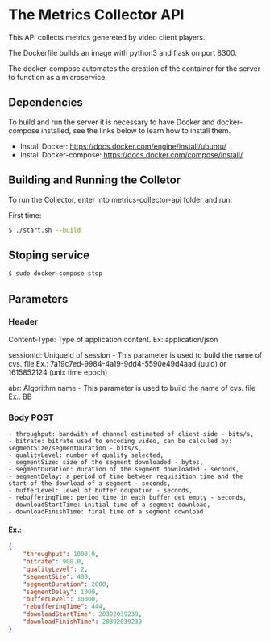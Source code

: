 # The Metrics Collector API

This API collects metrics genereted by video client players.

The Dockerfile builds an image with python3 and flask on port 8300.

The docker-compose automates the creation of the container for the server to function as a microservice.

## Dependencies 

To build and run the server it is necessary to have Docker and docker-compose installed, see the links below to learn how to install them.

* Install Docker: https://docs.docker.com/engine/install/ubuntu/
* Install Docker-compose: https://docs.docker.com/compose/install/

## Building and Running the Colletor

To run the Collector, enter into metrics-collector-api folder and run:

First time:
```sh
$ ./start.sh --build
```
## Stoping service
```sh
$ sudo docker-compose stop
```
## Parameters

### Header
Content-Type: Type of application content. Ex: application/json

sessionId: UniqueId of session - This parameter is used to build the name of cvs. file
Ex.: 7a19c7ed-9984-4a19-9dd4-5590e49d4aad (uuid) or 1615852124 (unix time epoch)  

abr: Algorithm name - This parameter is used to build the name of cvs. file 
Ex.: BB 

### Body POST

	- throughput: bandwith of channel estimated of client-side - bits/s,
    - bitrate: bitrate used to encoding video, can be calculed by: segmentSize/segmentDuration - bits/s,
    - qualityLevel: number of quality selected,
    - segmentSize: size of the segment downloaded - bytes,
    - segmentDuration: duration of the segment downloaded - seconds,
    - segmentDelay: a period of time between requisition time and the start of the download of a segment - seconds,
    - bufferLevel: level of buffer ocupation - seconds,
    - rebufferingTime: period time in each buffer get empty - seconds,
    - downloadStartTime: initial time of a segment download, 
	- downloadFinishTime: final time of a segment download

#### Ex.: 
```json
{	
	"throughput": 1000.0,
    "bitrate": 900.0,
    "qualityLevel": 2,
    "segmentSize": 400,
    "segmentDuration": 2000,
    "segmentDelay": 1000,
    "bufferLevel": 10000,
    "rebufferingTime": 444,
    "downloadStartTime": 20392039239, 
	"downloadFinishTime": 20392039239
}
```